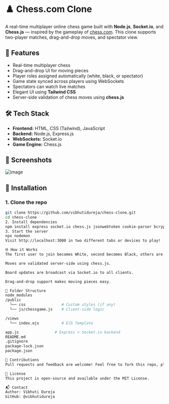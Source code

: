 # ♟️ Chess.com Clone

A real-time multiplayer online chess game built with **Node.js**, **Socket.io**, and **Chess.js** — inspired by the gameplay of [chess.com](https://www.chess.com/). This clone supports two-player matches, drag-and-drop moves, and spectator view.

## 🚀 Features

- Real-time multiplayer chess
- Drag-and-drop UI for moving pieces
- Player roles assigned automatically (white, black, or spectator)
- Game state synced across players using WebSockets
- Spectators can watch live matches
- Elegant UI using **Tailwind CSS**
- Server-side validation of chess moves using **chess.js**

## 🛠️ Tech Stack

- **Frontend:** HTML, CSS (Tailwind), JavaScript
- **Backend:** Node.js, Express.js
- **WebSockets:** Socket.io
- **Game Engine:** Chess.js

## 📸 Screenshots
![image](https://github.com/user-attachments/assets/c38b4098-ca63-458e-9615-258316a69a2a)


## 🧩 Installation

### 1. Clone the repo

```bash
git clone https://github.com/vibhutidureja/chess-clone.git
cd chess-clone
2. Install dependencies
npm install express socket.io chess.js jsonwebtoken cookie-parser bcrypt
3. Start the server
npx nodemon
Visit http://localhost:3000 in two different tabs or devices to play!

🌐 How it Works
The first user to join becomes White, second becomes Black, others are Spectators.

Moves are validated server-side using chess.js.

Board updates are broadcast via Socket.io to all clients.

Drag-and-drop support makes moving pieces easy.

📁 Folder Structure
node_modules
/public
  └── css                # Custom styles (if any)
  └── js/chessgame.js    # Client-side logic

/views
  └── index.ejs          # EJS Template

app.js                # Express + Socket.io backend
README.md
.gitignore
package-lock.json
package.json

🙌 Contributions
Pull requests and feedback are welcome! Feel free to fork this repo, play around, or suggest improvements.

📄 License
This project is open-source and available under the MIT License.

📬 Contact
Author: Vibhuti Dureja
GitHub: @vibhutidureja

